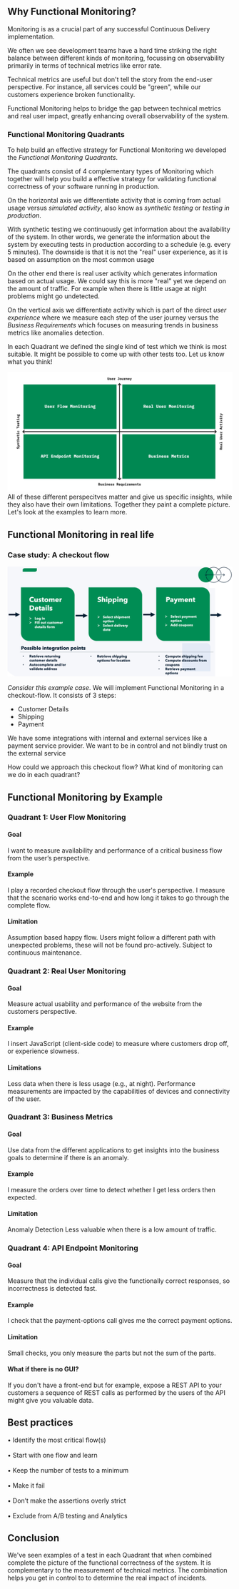 ## Why Functional Monitoring?
Monitoring is as a crucial part of any successful Continuous Delivery implementation. 

We often we see development teams have a hard time striking the right balance between different 
kinds of monitoring, focussing on observability primarily in terms of technical metrics like error rate.

Technical metrics are useful but don't tell the story from the end-user perspective. 
For instance, all services could be "green", while our customers experience broken functionality. 

Functional Monitoring helps to bridge the gap between technical metrics and real user impact, 
greatly enhancing overall observability of the system.

### Functional Monitoring Quadrants
To help build an effective strategy for Functional Monitoring we developed the _Functional Monitoring Quadrants_.  

The quadrants consist of 4 complementary types of Monitoring which together will help
you build a effective strategy for validating functional correctness of your software running in production. 

On the horizontal axis we differentiate activity that is coming from actual usage 
versus _simulated activity_, also know as _synthetic testing_ or _testing in production_. 

With synthetic testing we continuously get information about the availability of the system. In other words, we generate the information
about the system by executing tests in production according to a schedule (e.g. every 5 minutes). The downside is that it is not the "real" user
experience, as it is based on assumption on the most common usage

On the other end there is real user activity which generates information based on actual usage. We could say this is more "real" yet we depend
on the amount of traffic. For example when there is little usage at night problems might go undetected.

On the vertical axis we differentiate activity which is part of the direct _user experience_ where we measure each 
step of the user journey versus the _Business Requirements_ which focuses on measuring trends 
in business metrics like anomalies detection. 

In each Quadrant we defined the single kind of test which we think is most suitable. 
It might be possible to come up with other tests too. Let us know what you think!


![](../Functional_Monitoring_Quadrants_.jpeg)
All of these different perspecitves matter and give us specific insights, while they also have their
own limitations. Together they paint a complete picture. Let's look at the examples to learn more.

## Functional Monitoring in real life
### Case study: A checkout flow

![](../checkout_flow.png)

_Consider this example case_. We will implement Functional Monitoring in a checkout-flow. 
It consists of 3 steps:
- Customer Details
- Shipping
- Payment

We have some integrations with internal and external services like a payment service provider.
We want to be in control and not blindly trust on the external service

How could we approach this checkout flow? What kind of monitoring can we do in each quadrant?

## Functional Monitoring by Example
### Quadrant 1: User Flow Monitoring
#### Goal
I want to measure availability and performance of a critical business flow from the user’s perspective.
#### Example
I play a recorded checkout flow through the user's
perspective. I measure that the scenario works end-to-end and how long it takes to go through the complete flow.
#### Limitation
Assumption based happy flow. Users might follow a different path with unexpected problems, these will not be found pro-actively.
Subject to continuous maintenance.

### Quadrant 2: Real User Monitoring
#### Goal
Measure actual usability and performance of the website from the customers perspective.
#### Example
I insert JavaScript (client-side code) to measure where
customers drop off, or experience slowness.
#### Limitations
Less data when there is less usage (e.g., at night). Performance measurements are impacted by the capabilities of devices and connectivity of the user.

### Quadrant 3: Business Metrics 
#### Goal
Use data from the different applications to get insights into the business goals to determine if there is an anomaly.
#### Example
I measure the orders over time to detect whether I get
less orders then expected.
#### Limitation
Anomaly Detection Less valuable when there is a low amount of traffic.

### Quadrant 4: API Endpoint Monitoring
#### Goal
Measure that the individual calls give the functionally correct responses, so incorrectness is detected fast.
#### Example
I check that the payment-options call gives me the correct
payment options.
#### Limitation
Small checks, you only measure the parts but not the sum of the parts.

#### What if there is no GUI?
If you don't have a front-end but for example, expose a REST API to your customers a sequence of REST calls as 
performed by the users of the API might give you valuable data. 


## Best practices
• Identify the most critical flow(s)\
<br/>
• Start with one flow and learn\
<br/>
• Keep the number of tests to a minimum\
<br/>
• Make it fail\
<br/>
• Don’t make the assertions overly strict\
<br/>
• Exclude from A/B testing and Analytics



## Conclusion
We've seen examples of a test in each Quadrant that when combined complete the picture of the
functional correctness of the system. It is complementary to the measurement of 
technical metrics. The combination helps you get in control to to determine the 
real impact of incidents.  
